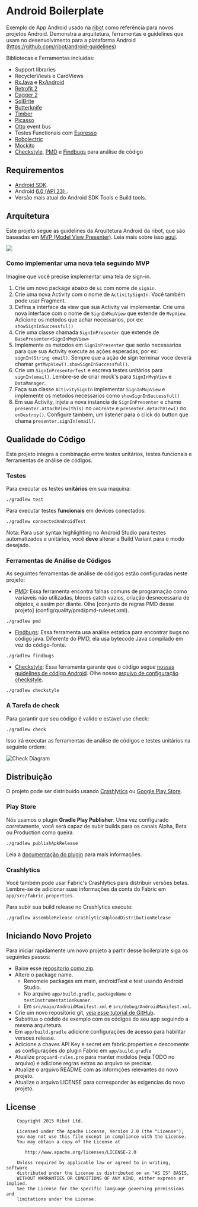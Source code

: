 # Android Boilerplate

Exemplo de App Android usado na [ribot](http://ribot.co.uk) como referência para novos projetos Android. Demonstra a arquitetura, ferramentas e guidelines que usam no desenvolvimento para a plataforma Android (https://github.com/ribot/android-guidelines)

Bibliotecas e Ferramentas incluidas:

- Support libraries
- RecyclerViews e CardViews 
- [RxJava](https://github.com/ReactiveX/RxJava) e [RxAndroid](https://github.com/ReactiveX/RxAndroid) 
- [Retrofit 2](http://square.github.io/retrofit/)
- [Dagger 2](http://google.github.io/dagger/)
- [SqlBrite](https://github.com/square/sqlbrite)
- [Butterknife](https://github.com/JakeWharton/butterknife)
- [Timber](https://github.com/JakeWharton/timber)
- [Picasso](http://square.github.io/picasso/)
- [Otto](http://square.github.io/otto/) event bus
- Testes Functionais com [Espresso](https://code.google.com/p/android-test-kit/wiki/Espresso)
- [Robolectric](http://robolectric.org/)
- [Mockito](http://mockito.org/)
- [Checkstyle](http://checkstyle.sourceforge.net/), [PMD](https://pmd.github.io/) e [Findbugs](http://findbugs.sourceforge.net/) para análise de código

## Requirementos

- [Android SDK](http://developer.android.com/sdk/index.html).
- Android [6.0 (API 23) ](http://developer.android.com/tools/revisions/platforms.html#6.0).
- Versão mais atual do Android SDK Tools e Build tools.


## Arquitetura

Este projeto segue as guidelines da Arquitetura Android da ribot, que são baseadas em [MVP (Model View Presenter)](https://en.wikipedia.org/wiki/Model%E2%80%93view%E2%80%93presenter).
Leia mais sobre isso [aqui](https://github.com/ribot/android-guidelines/blob/master/architecture_guidelines/android_architecture.md). 

![](https://github.com/ribot/android-guidelines/raw/master/architecture_guidelines/architecture_diagram.png)

### Como implementar uma nova tela seguindo MVP

Imagine que você precise implementar uma tela de sign-in.

1. Crie um novo package abaixo de `ui` com nome de `signin`.
2. Crie uma nova Activity com o nome de `ActivitySignIn`. Você também pode usar Fragment.
3. Defina a interface da view que sua Activity vai implementar. Crie uma nova interface com o nome de `SignInMvpView` que extende de `MvpView`. Adicione os metodos que achar necessarios, por ex: `showSignInSuccessful()`
4. Crie uma classe chamada `SignInPresenter` que extende de `BasePresenter<SignInMvpView>`
5. Implemente os metodos em `SignInPresenter` que serão necessarios para que sua Activity execute as ações esperadas, por ex: `signIn(String email)`. Sempre que a ação de sign terminar voce deverá chamar `getMvpView().showSignInSuccessful()`.
6. Crie um `SignInPresenterTest` e escreva testes unitários para `signIn(email)`. Lembre-se de criar mock's para `SignInMvpView` e `DataManager`.
7. Faça sua classe `ActivitySignIn` implementar `SignInMvpView` e implemente os metodos necessarios como `showSignInSuccessful()`
8. Em sua Activity, injete a nova instancia de `SignInPresenter` e chame `presenter.attachView(this)` no `onCreate` e `presenter.detachView()` no `onDestroy()`. Configure também, um listener para o click do button que chama `presenter.signIn(email)`.

## Qualidade do Código

Este projeto integra a combinação entre testes unitários, testes funcionais e ferramentas de análise de códigos.

### Testes

Para executar os testes **unitários** em sua maquina:

``` 
./gradlew test
``` 

Para executar testes **funcionais** em devices conectados:

``` 
./gradlew connectedAndroidTest
``` 

Nota: Para usar syntax highlighting no Android Studio para testes automatizados e unitários, você **deve** alterar a Build Variant para o modo desejado. 

### Ferramentas de Análise de Códigos 

As seguintes ferramentas de análise de códigos estão configuradas neste projeto:

* [PMD](https://pmd.github.io/): Essa ferramenta encontra falhas comuns de programação como variaveis não utilizadas, blocos catch vazios, criação desnecessaria de objetos, e assim por diante. Olhe [conjunto de regras PMD desse projeto] (config/quality/pmd/pmd-ruleset.xml).

``` 
./gradlew pmd
```

* [Findbugs](http://findbugs.sourceforge.net/): Essa ferramenta usa análise estatica para encontrar bugs no código java. Diferente do PMD, ela usa bytecode Java compilado em vez do código-fonte. 

```
./gradlew findbugs
```

* [Checkstyle](http://checkstyle.sourceforge.net/): Essa ferramenta garante que o código segue [nossas guidelines de código Android](https://github.com/ribot/android-guidelines/blob/master/project_and_code_guidelines.md#2-code-guidelines). Olhe nosso [arquivo de configuração checkstyle](config/quality/checkstyle/checkstyle-config.xml). 

```
./gradlew checkstyle
```

### A Tarefa de check

Para garantir que seu código é valido e estavel use check:

```
./gradlew check
```

Isso irá executar as ferramentas de análise de códigos e testes unitários na seguinte ordem:

![Check Diagram](images/check-task-diagram.png)
 
## Distribuição

O projeto pode ser distribuido usando [Crashlytics](http://support.crashlytics.com/knowledgebase/articles/388925-beta-distributions-with-gradle) ou [Google Play Store](https://github.com/Triple-T/gradle-play-publisher).

### Play Store

Nós usamos o plugin __Gradle Play Publisher__. Uma vez configurado corretamente, você será capaz de subir builds para os canais Alpha, Beta ou Production como queira.

```
./gradlew publishApkRelease
```

Leia a [documentação do plugin](https://github.com/Triple-T/gradle-play-publisher) para mais informações.

### Crashlytics

Você também pode usar Fabric's Crashlytics para distribuir versões betas. Lembre-se de adicionar suas informações da conta do Fabric em `app/src/fabric.properties`.

Para subir sua build release no Crashlytics execute:

```
./gradlew assembleRelease crashlyticsUploadDistributionRelease
```

## Iniciando Novo Projeto

Para iniciar rapidamente um novo projeto a partir desse boilerplate siga os seguintes passos:

* Baixe esse [repositorio como zip](https://github.com/ribot/android-boilerplate/archive/master.zip).
* Altere o package name. 
  * Renomeie packages em main, androidTest e test usando Android Studio.
  * No arquivo `app/build.gradle`, `packageName` e `testInstrumentationRunner`.
  * Em `src/main/AndroidManifest.xml` e `src/debug/AndroidManifest.xml`.
* Crie um novo repositorio git, [veja esse tutorial de GitHub](https://help.github.com/articles/adding-an-existing-project-to-github-using-the-command-line/).
* Substitua o códido de exemplo com os códigos do seu app seguindo a mesma arquitetura.
* Em `app/build.gradle` adicione configurações de acesso para habilitar versoes release.
* Adicione a chaves API Key e secret em fabric.properties e descomente as configurações do plugin Fabric em `app/build.gradle`
* Atualize `proguard-rules.pro` para manter modelos (veja TODO no arquivo) e adicione regras extras ao arquivo se precisar.
* Atualize o arquivo README com as informções relevantes do novo projeto. 
* Atualize o arquivo LICENSE para corresponder às exigencias do novo projeto.

## License

```
    Copyright 2015 Ribot Ltd.

    Licensed under the Apache License, Version 2.0 (the "License");
    you may not use this file except in compliance with the License.
    You may obtain a copy of the License at

       http://www.apache.org/licenses/LICENSE-2.0

    Unless required by applicable law or agreed to in writing, software
    distributed under the License is distributed on an "AS IS" BASIS,
    WITHOUT WARRANTIES OR CONDITIONS OF ANY KIND, either express or implied.
    See the License for the specific language governing permissions and
    limitations under the License.
```

